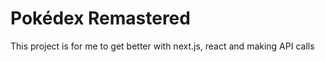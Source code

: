 # Pokédex Remastered

This project is for me to get better with next.js, react and making API calls



